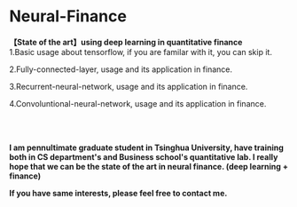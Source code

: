 # Neural-Finance
**【State of the art】using deep learning in quantitative finance**
<br/>
1.Basic usage about tensorflow, if you are familar with it, you can skip it.

2.Fully-connected-layer, usage and its application in finance.

3.Recurrent-neural-network, usage and its application in finance.

4.Convoluntional-neural-network, usage and its application in finance.

<br/>
<br/>

**I am pennultimate graduate student in Tsinghua University, have training both in CS department's and Business school's quantitative lab. I really hope that we can be the state of the art in neural finance. (deep learning + finance)**

**If you have same interests, please feel free to contact me.**
